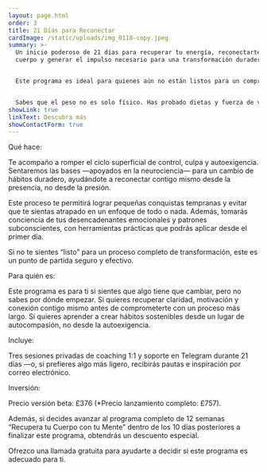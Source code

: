 ```yaml
---
layout: page.html
order: 3
title: 21 Días para Reconectar
cardImage: /static/uploads/img_0118-copy.jpeg
summary: >-
  Un inicio poderoso de 21 días para recuperar tu energía, reconectarte con tu
  cuerpo y generar el impulso necesario para una transformación duradera.


  Este programa es ideal para quienes aún no están listos para un compromiso completo de 12 semanas, pero saben que algo en su vida debe cambiar.


  Sabes que el peso no es solo físico. Has probado dietas y fuerza de voluntad, pero sin resultados duraderos. Te sientes desconectado, reactivo o desincronizado contigo mismo. Necesitas claridad y motivación antes de dar el paso hacia el programa completo.
showLink: true
linkText: Descubra más
showContactForm: true
---
```

Qué hace:

Te acompaño a romper el ciclo superficial de control, culpa y autoexigencia. Sentaremos las bases —apoyados en la neurociencia— para un cambio de hábitos duradero, ayudándote a reconectar contigo mismo desde la presencia, no desde la presión.

Este proceso te permitirá lograr pequeñas conquistas tempranas y evitar que te sientas atrapado en un enfoque de todo o nada. Además, tomarás conciencia de tus desencadenantes emocionales y patrones subconscientes, con herramientas prácticas que podrás aplicar desde el primer día.

Si no te sientes “listo” para un proceso completo de transformación, este es un punto de partida seguro y efectivo.

Para quién es:

Este programa es para ti si sientes que algo tiene que cambiar, pero no sabes por dónde empezar. Si quieres recuperar claridad, motivación y conexión contigo mismo antes de comprometerte con un proceso más largo. Si quieres aprender a crear hábitos sostenibles desde un lugar de autocompasión, no desde la autoexigencia.

Incluye:

Tres sesiones privadas de coaching 1:1 y soporte en Telegram durante 21 días —o, si prefieres algo más ligero, recibirás pautas e inspiración por correo electrónico.

Inversión:

Precio versión beta: £376 (*Precio lanzamiento completo: £757).

Además, si decides avanzar al programa completo de 12 semanas “Recupera tu Cuerpo con tu Mente” dentro de los 10 días posteriores a finalizar este programa, obtendrás un descuento especial.

Ofrezco una llamada gratuita para ayudarte a decidir si este programa es adecuado para ti.
